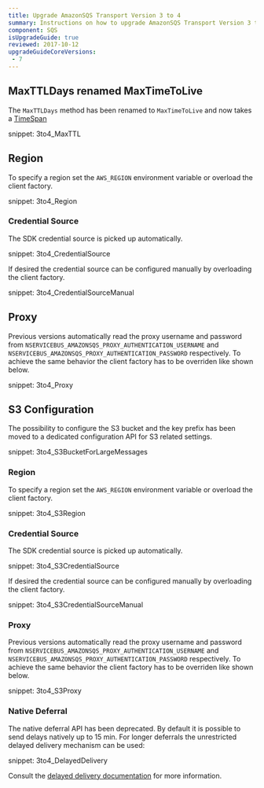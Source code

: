 ```yaml
---
title: Upgrade AmazonSQS Transport Version 3 to 4
summary: Instructions on how to upgrade AmazonSQS Transport Version 3 to 4
component: SQS
isUpgradeGuide: true
reviewed: 2017-10-12
upgradeGuideCoreVersions:
 - 7
---
```


## MaxTTLDays renamed MaxTimeToLive

The `MaxTTLDays` method has been renamed to `MaxTimeToLive` and now takes a [TimeSpan](https://msdn.microsoft.com/en-us/library/system.timespan.aspx)

snippet: 3to4_MaxTTL

## Region

To specify a region set the `AWS_REGION` environment variable or overload the client factory.

snippet: 3to4_Region

### Credential Source

The SDK credential source is picked up automatically.

snippet: 3to4_CredentialSource

If desired the credential source can be configured manually by overloading the client factory.

snippet: 3to4_CredentialSourceManual

## Proxy

Previous versions automatically read the proxy username and password from `NSERVICEBUS_AMAZONSQS_PROXY_AUTHENTICATION_USERNAME` and `NSERVICEBUS_AMAZONSQS_PROXY_AUTHENTICATION_PASSWORD` respectively. To achieve the same behavior the client factory has to be overriden like shown below.

snippet: 3to4_Proxy

## S3 Configuration

The possibility to configure the S3 bucket and the key prefix has been moved to a dedicated configuration API for S3 related settings.

snippet: 3to4_S3BucketForLargeMessages

### Region

To specify a region set the `AWS_REGION` environment variable or overload the client factory.

snippet: 3to4_S3Region

### Credential Source

The SDK credential source is picked up automatically.

snippet: 3to4_S3CredentialSource

If desired the credential source can be configured manually by overloading the client factory.

snippet: 3to4_S3CredentialSourceManual

### Proxy

Previous versions automatically read the proxy username and password from `NSERVICEBUS_AMAZONSQS_PROXY_AUTHENTICATION_USERNAME` and `NSERVICEBUS_AMAZONSQS_PROXY_AUTHENTICATION_PASSWORD` respectively. To achieve the same behavior the client factory has to be overriden like shown below.

snippet: 3to4_S3Proxy

### Native Deferral

The native deferral API has been deprecated. By default it is possible to send delays natively up to 15 min. For longer deferrals the unrestricted delayed delivery mechanism can be used:

snippet: 3to4_DelayedDelivery

Consult the [delayed delivery documentation](/transports/sqs/delayed-delivery.md) for more information.